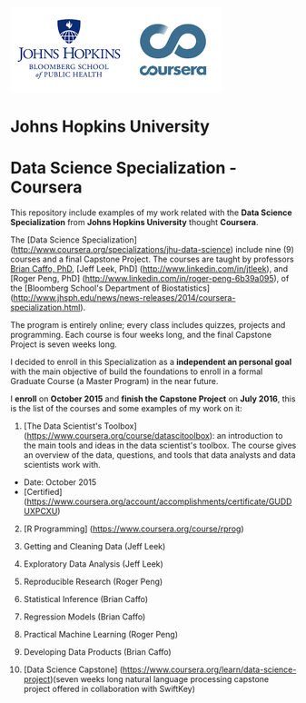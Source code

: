 

![](bsph_coursera.png)
    

# Johns Hopkins University #
# Data Science Specialization - Coursera #

This repository include examples of my work related with the **Data Science Specialization** from **Johns Hopkins University** thought **Coursera**. 

The [Data Science Specialization] (http://www.coursera.org/specializations/jhu-data-science) include nine (9) courses and a final Capstone Project. The courses are taught by professors [Brian Caffo, PhD](http://www.linkedin.com/in/roger-peng-6b39a095), [Jeff Leek, PhD] (http://www.linkedin.com/in/jtleek), and [Roger Peng, PhD] (http://www.linkedin.com/in/roger-peng-6b39a095), of the [Bloomberg School's Department of Biostatistics] (http://www.jhsph.edu/news/news-releases/2014/coursera-specialization.html). 

The program is entirely online; every class includes quizzes, projects and programming. Each course is four weeks long, and the final Capstone Project is seven weeks long.

I decided to enroll in this Specialization as a **independent an personal goal** with the main objective of build the foundations to enroll in a formal Graduate Course (a Master Program) in the near future.

I **enroll** on **October 2015** and **finish the Capstone Project** on **July 2016**, this is the list of the courses and some examples of my work on it:

1. [The Data Scientist's Toolbox] (https://www.coursera.org/course/datascitoolbox): an introduction to the main tools and ideas in the data scientist's toolbox. The course gives an overview of the data, questions, and tools that data analysts and data scientists work with.

  * Date: October 2015
  * [Certified] (https://www.coursera.org/account/accomplishments/certificate/GUDDUXPCXU)

2. [R Programming] (https://www.coursera.org/course/rprog)
 
3. Getting and Cleaning Data (Jeff Leek)
 
4. Exploratory Data Analysis (Jeff Leek)
 
5. Reproducible Research (Roger Peng)
 
6. Statistical Inference (Brian Caffo)
 
7. Regression Models (Brian Caffo)
 
8. Practical Machine Learning (Roger Peng)

9. Developing Data Products (Brian Caffo)

10. [Data Science Capstone] (https://www.coursera.org/learn/data-science-project)(seven weeks long natural language processing capstone project offered in collaboration with SwiftKey)

